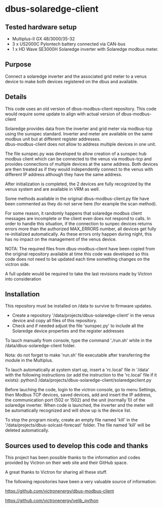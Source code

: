 # dbus-solaredge-client

## Tested hardware setup
- Multiplus-II GX 48/3000/35-32
- 3 x US2000C Pylontech battery connected via CAN-bus
- 1 x HD Wave SE3000H Solaredge inverter with Solaredge modbus meter.

## Purpose
Connect a solaredge inverter and the associated grid meter to a venus device to make both devices registered on the dbus and available.

## Details
This code uses an old version of dbus-modbus-client repository. This code would require some update to align with actual version of dbus-modbus-client

Solaredge provides data from the inverter and grid meter via modbus-tcp using the sunspec standard.
Inverter and meter are available on the same modbus unit but at different register addresses.  
dbus-modbus-client does not allow to address multiple devices in one unit.

The file sunspec.py was developed to allow creation of a sunspec hub modbus client which can be connected to the venus via modbus-tcp and provides connections of multiple devices at the same address. Both devices are then treated as if they would independently connect to the venus with different IP address although they have the same address.

After initialization is completed, the 2 devices are fully recognized by the venus system and are available in VRM as well.

Some methods available in the original dbus-modbus-client.py file have been commented as they do not serve here (for example the scan method).

For some reason, it randomly happens that solaredge modbus client messages are incomplete or the client even does not respond to calls. In order to handle this situation, if the connection to sunpec devices returns errors more than the authorized MAX_ERRORS number, all devices get fully re-initialized automatically. As these errors only happen during night, this has no impact on the management of the venus device. 

NOTA: The required files from dbus-modbus-client have been copied from the original repository available at time this code was developed so this code does not need to be updated each time something changes on the victron side.

A full update would be required to take the last revisions made by Victron into consideration

## Installation

This repository must be installed on /data to survive to firmware updates.

- Create a repository '/data/projects/dbus-solaredge-client' in the venus device and copy all files of this repository.
- Check and if needed adjust the file 'sunspec.py' to include all the Solaredge device properties and the register addresses

To lauch manually from console, type the command './run.sh' while in the /data/dbus-solaredge-client folder.

Nota: do not forget to make 'run.sh' file executable after transferring the module in the Multiplus.

To lauch automatically at system start up, insert a 'rc.local' file in '/data' with the following instructions (or add the instruction to the 'rc.local' file if it exists): python3 /data/projects/dbus-solaredge-client/solaredgeclient.py

Before lauching the code, login to the victron console, go to menu Settings, then Modbus TCP devices, saved devices, add and insert the IP address, the communication port (502 or 1502) and the unit (normally 1)) of the solaredge inverter. When code is launched, the inverter and the meter will be automatically recognized and will show up is the device list.

To stop the program nicely, create an empty file named 'kill' in the '/data/projects/dbus-solcast-forecast' folder. The file named 'kill' will be deleted automatically.

## Sources used to develop this code and thanks

This project has been possible thanks to the information and codes provided by Victron on their web site and their GitHub space.

A great thanks to Victron for sharing all these stuff.

The following repositories have been a very valuable source of information:

https://github.com/victronenergy/dbus-modbus-client

https://github.com/victronenergy/velib_python


